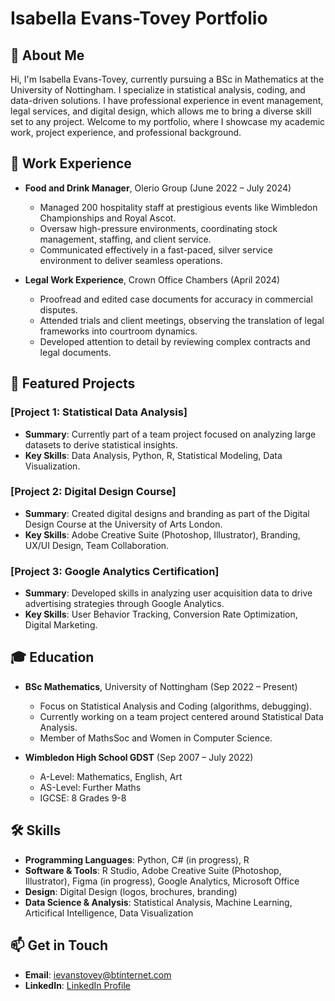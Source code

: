 # Isabella Evans-Tovey Portfolio

## 👋 About Me
Hi, I'm Isabella Evans-Tovey, currently pursuing a BSc in Mathematics at the University of Nottingham. I specialize in statistical analysis, coding, and data-driven solutions. I have professional experience in event management, legal services, and digital design, which allows me to bring a diverse skill set to any project. Welcome to my portfolio, where I showcase my academic work, project experience, and professional background.

## 💼 Work Experience
- **Food and Drink Manager**, Olerio Group (June 2022 – July 2024)
   - Managed 200 hospitality staff at prestigious events like Wimbledon Championships and Royal Ascot.
   - Oversaw high-pressure environments, coordinating stock management, staffing, and client service.
   - Communicated effectively in a fast-paced, silver service environment to deliver seamless operations.

- **Legal Work Experience**, Crown Office Chambers (April 2024)
   - Proofread and edited case documents for accuracy in commercial disputes.
   - Attended trials and client meetings, observing the translation of legal frameworks into courtroom dynamics.
   - Developed attention to detail by reviewing complex contracts and legal documents.

## 🚀 Featured Projects

### [Project 1: Statistical Data Analysis]
- **Summary**: Currently part of a team project focused on analyzing large datasets to derive statistical insights.
- **Key Skills**: Data Analysis, Python, R, Statistical Modeling, Data Visualization.

### [Project 2: Digital Design Course]
- **Summary**: Created digital designs and branding as part of the Digital Design Course at the University of Arts London.
- **Key Skills**: Adobe Creative Suite (Photoshop, Illustrator), Branding, UX/UI Design, Team Collaboration.

### [Project 3: Google Analytics Certification]
- **Summary**: Developed skills in analyzing user acquisition data to drive advertising strategies through Google Analytics.
- **Key Skills**: User Behavior Tracking, Conversion Rate Optimization, Digital Marketing.

## 🎓 Education
- **BSc Mathematics**, University of Nottingham (Sep 2022 – Present)
   - Focus on Statistical Analysis and Coding (algorithms, debugging).
   - Currently working on a team project centered around Statistical Data Analysis.
   - Member of MathsSoc and Women in Computer Science.

- **Wimbledon High School GDST** (Sep 2007 – July 2022)
   - A-Level: Mathematics, English, Art
   - AS-Level: Further Maths
   - IGCSE: 8 Grades 9-8

## 🛠️ Skills
- **Programming Languages**: Python, C# (in progress), R
- **Software & Tools**: R Studio, Adobe Creative Suite (Photoshop, Illustrator), Figma (in progress), Google Analytics, Microsoft Office
- **Design**: Digital Design (logos, brochures, branding)
- **Data Science & Analysis**: Statistical Analysis, Machine Learning, Articifical Intelligence, Data Visualization


## 📫 Get in Touch
- **Email**: ievanstovey@btinternet.com
- **LinkedIn**: [LinkedIn Profile](https://www.linkedin.com/in/isabellaevanstovey/)

